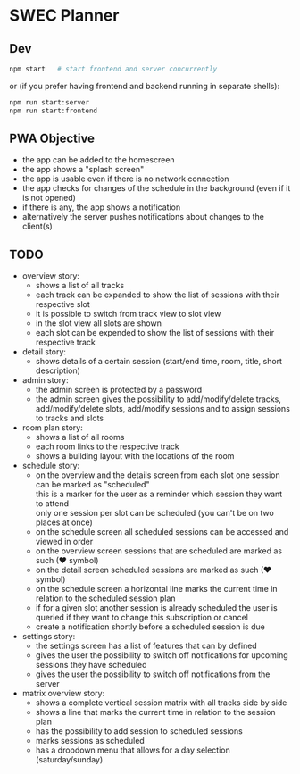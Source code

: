 # SWEC Planner

## Dev

```sh
npm start   # start frontend and server concurrently
```

or (if you prefer having frontend and backend running in separate shells):

```sh
npm run start:server
npm run start:frontend
```

## PWA Objective

* the app can be added to the homescreen
* the app shows a "splash screen"
* the app is usable even if there is no network connection
* the app checks for changes of the schedule in the background (even if it is
  not opened)
* if there is any, the app shows a notification
* alternatively the server pushes notifications about changes to the client(s)

## TODO

* overview story:
  * shows a list of all tracks
  * each track can be expanded to show the list of sessions with their respective slot
  * it is possible to switch from track view to slot view
  * in the slot view all slots are shown
  * each slot can be expended to show the list of sessions with their respective track
* detail story:
  * shows details of a certain session (start/end time, room, title, short
    description)
* admin story:
  * the admin screen is protected by a password
  * the admin screen gives the possibility to add/modify/delete tracks, add/modify/delete
    slots, add/modify sessions and to assign sessions to tracks and slots
* room plan story:
  * shows a list of all rooms
  * each room links to the respective track
  * shows a building layout with the locations of the room
* schedule story:
  * on the overview and the details screen from each slot one session can be marked as "scheduled"  
    this is a marker for the user as a reminder which session they want to attend  
    only one session per slot can be scheduled (you can't be on two places at once)
  * on the schedule screen all scheduled sessions can be accessed and viewed in order
  * on the overview screen sessions that are scheduled are marked as such (❤ symbol)
  * on the detail screen scheduled sessions are marked as such (❤ symbol)
  * on the schedule screen a horizontal line marks the current time in relation to the 
    scheduled session plan
  * if for a given slot another session is already scheduled the user is queried if
    they want to change this subscription or cancel
  * create a notification shortly before a scheduled session is due
* settings story:
  * the settings screen has a list of features that can by defined
  * gives the user the possibility to switch off notifications for upcoming
    sessions they have scheduled
  * gives the user the possibility to switch off notifications from the server
* matrix overview story:
  * shows a complete vertical session matrix with all tracks side by side
  * shows a line that marks the current time in relation to the session plan
  * has the possibility to add session to scheduled sessions
  * marks sessions as scheduled
  * has a dropdown menu that allows for a day selection (saturday/sunday)